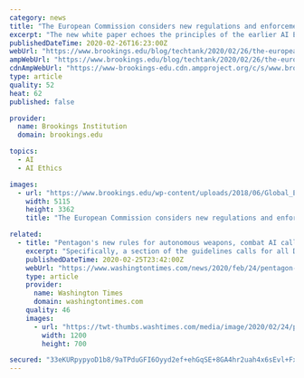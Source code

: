 ```yaml
---
category: news
title: "The European Commission considers new regulations and enforcement for “high-risk” AI"
excerpt: "The new white paper echoes the principles of the earlier AI Ethics Guidelines: non-discrimination, transparency, accountability, privacy, robustness, environmental well-being, and human oversight. This new paper goes beyond many prior AI ethics frameworks to offer specific AI regulatory options. Some of these options would be alterations to ..."
publishedDateTime: 2020-02-26T16:23:00Z
webUrl: "https://www.brookings.edu/blog/techtank/2020/02/26/the-european-commission-considers-new-regulations-and-enforcement-for-high-risk-ai/"
ampWebUrl: "https://www.brookings.edu/blog/techtank/2020/02/26/the-european-commission-considers-new-regulations-and-enforcement-for-high-risk-ai/amp/"
cdnAmpWebUrl: "https://www-brookings-edu.cdn.ampproject.org/c/s/www.brookings.edu/blog/techtank/2020/02/26/the-european-commission-considers-new-regulations-and-enforcement-for-high-risk-ai/amp/"
type: article
quality: 52
heat: 62
published: false

provider:
  name: Brookings Institution
  domain: brookings.edu

topics:
  - AI
  - AI Ethics

images:
  - url: "https://www.brookings.edu/wp-content/uploads/2018/06/Global_EU-Flags.jpg"
    width: 5115
    height: 3362
    title: "The European Commission considers new regulations and enforcement for “high-risk” AI"

related:
  - title: "Pentagon's new rules for autonomous weapons, combat AI called 'ethics-washing project'"
    excerpt: "Specifically, a section of the guidelines calls for all Defense Department personnel to “exercise appropriate levels of judgment and care, while remaining responsible for the development, deployment, and use of AI capabilities.” “I worry that the principles are a bit of an ethics-washing project,” Lucy Suchman, an anthropologist who ..."
    publishedDateTime: 2020-02-25T23:42:00Z
    webUrl: "https://www.washingtontimes.com/news/2020/feb/24/pentagon-adopts-new-ethical-principles-for-using-a/"
    type: article
    provider:
      name: Washington Times
      domain: washingtontimes.com
    quality: 46
    images:
      - url: "https://twt-thumbs.washtimes.com/media/image/2020/02/24/pentagon_artificial-intelligence_05973_c0-232-5568-3480_s1200x700.jpg?d042ba9cdffe740cc9608ebfe48d30fe03930ac4"
        width: 1200
        height: 700

secured: "33eKURpypyoD1b8/9aTPduGFI6Oyyd2ef+ehGqSE+8GA4hr2uah4x6sEvl+FxWbMICjlCvKEkwZLhNAfyxjvJ02d7lOVTK9KllKOunhQ69dINeaTGsRowW7zXssryJ9Gtzc6+U0L7Ry9jjxqk/IDCUBgUpAdnu7KLsh6QmE7WbRJhcBWILmLRT/5aJ0xWzjEvfifTuRC71Z7fi1eMxRafphBV0ckxM4mR036GrhQQeSmuXw+9/BYTOjMrh+VM1h7/gL1/jn9NXH8YKlbEydxMRNqX6TBSJrVIqtzeosIwgoKS7KbROj7k2IAKCBwibBf;uzU4iDtfJ283/lbbiAooYg=="
---
```


